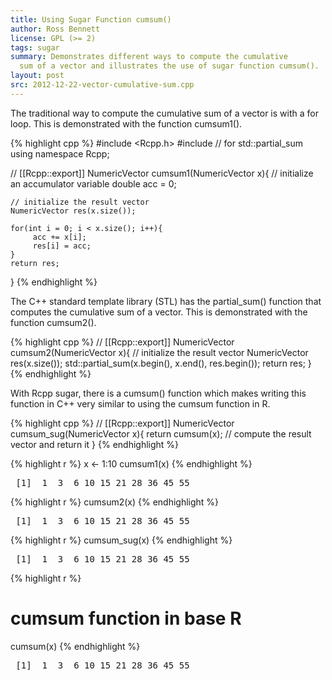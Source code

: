 ```yaml
---
title: Using Sugar Function cumsum()
author: Ross Bennett
license: GPL (>= 2)
tags: sugar
summary: Demonstrates different ways to compute the cumulative
  sum of a vector and illustrates the use of sugar function cumsum().
layout: post
src: 2012-12-22-vector-cumulative-sum.cpp
---
```




The traditional way to compute the cumulative sum of a vector is with a
for loop. This is demonstrated with the function cumsum1().

{% highlight cpp %}
#include <Rcpp.h>
#include <numeric>   	// for std::partial_sum
using namespace Rcpp;
 
// [[Rcpp::export]]
NumericVector cumsum1(NumericVector x){
    // initialize an accumulator variable
    double acc = 0;
        
    // initialize the result vector
    NumericVector res(x.size());
        
    for(int i = 0; i < x.size(); i++){
         acc += x[i];
         res[i] = acc;
    }
    return res;
}
{% endhighlight %}


The C++ standard template library (STL) has the partial_sum() function
that computes the cumulative sum of a vector. This is demonstrated with
the function cumsum2().

{% highlight cpp %}
// [[Rcpp::export]]
NumericVector cumsum2(NumericVector x){
    // initialize the result vector
    NumericVector res(x.size());
    std::partial_sum(x.begin(), x.end(), res.begin());
    return res;
 }
{% endhighlight %}


With Rcpp sugar, there is a cumsum() function which makes writing 
this function in C++ very similar to using the cumsum function in R.

{% highlight cpp %}
// [[Rcpp::export]]
NumericVector cumsum_sug(NumericVector x){
    return cumsum(x);    // compute the result vector and return it
}
{% endhighlight %}


{% highlight r %}
 x <- 1:10
 cumsum1(x)
{% endhighlight %}



<pre class="output">
 [1]  1  3  6 10 15 21 28 36 45 55
</pre>



{% highlight r %}
 cumsum2(x)
{% endhighlight %}



<pre class="output">
 [1]  1  3  6 10 15 21 28 36 45 55
</pre>



{% highlight r %}
 cumsum_sug(x)
{% endhighlight %}



<pre class="output">
 [1]  1  3  6 10 15 21 28 36 45 55
</pre>



{% highlight r %}
 # cumsum function in base R
 cumsum(x)
{% endhighlight %}



<pre class="output">
 [1]  1  3  6 10 15 21 28 36 45 55
</pre>

